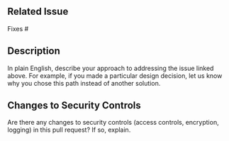 ## Related Issue

Fixes # <!-- INSERT ISSUE NUMBER -->

## Description

In plain English, describe your approach to addressing the issue linked above.
For example, if you made a particular design decision, let us know why you chose this path instead of another solution.

## Changes to Security Controls

Are there any changes to security controls (access controls, encryption, logging) in this pull request? If so, explain.

